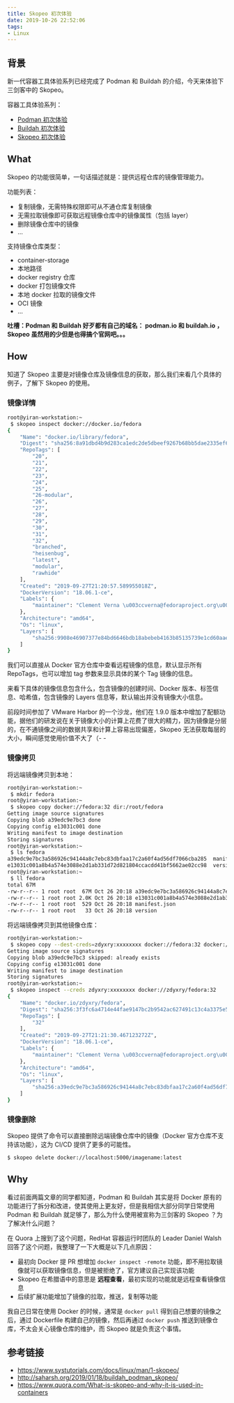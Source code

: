 ```yaml
---
title: Skopeo 初次体验
date: 2019-10-26 22:52:06
tags:
- Linux
---
```




## 背景

新一代容器工具体验系列已经完成了 Podman 和 Buildah 的介绍，今天来体验下三剑客中的 Skopeo。

容器工具体验系列：
* [Podman 初次体验](https://zdyxry.github.io/2019/10/12/Podman-%E5%88%9D%E6%AC%A1%E4%BD%93%E9%AA%8C/)
* [Buildah 初次体验](https://zdyxry.github.io/2019/10/19/Buildah-%E5%88%9D%E6%AC%A1%E4%BD%93%E9%AA%8C/)
* [Skopeo 初次体验](https://zdyxry.github.io/2019/10/26/Skopeo-初次体验/)


## What

Skopeo 的功能很简单，一句话描述就是：提供远程仓库的镜像管理能力。

功能列表：
* 复制镜像，无需特殊权限即可从不通仓库复制镜像
* 无需拉取镜像即可获取远程镜像仓库中的镜像属性（包括 layer）
* 删除镜像仓库中的镜像
* ...

支持镜像仓库类型：
* container-storage
* 本地路径
* docker registry 仓库
* docker 打包镜像文件
* 本地 docker 拉取的镜像文件
* OCI 镜像
* ...


**吐槽：Podman 和 Buildah 好歹都有自己的域名： podman.io 和 buildah.io ，Skopeo 虽然用的少但是也得搞个官网吧。。。**

## How

知道了 Skopeo 主要是对镜像仓库及镜像信息的获取，那么我们来看几个具体的例子，了解下 Skopeo 的使用。

### 镜像详情

```bash
root@yiran-workstation:~ 
 $ skopeo inspect docker://docker.io/fedora       
{
    "Name": "docker.io/library/fedora",
    "Digest": "sha256:8a91dbd4b9d283ca1edc2de5dbeef9267b68bb5dae2335ef64d2db77ddf3aa68",
    "RepoTags": [
        "20",
        "21",
        "22",
        "23",
        "24",
        "25",
        "26-modular",
        "26",
        "27",
        "28",
        "29",
        "30",
        "31",
        "32",
        "branched",
        "heisenbug",
        "latest",
        "modular",
        "rawhide"
    ],
    "Created": "2019-09-27T21:20:57.589955018Z",
    "DockerVersion": "18.06.1-ce",
    "Labels": {
        "maintainer": "Clement Verna \u003ccverna@fedoraproject.org\u003e"
    },
    "Architecture": "amd64",
    "Os": "linux",
    "Layers": [
        "sha256:9908e46907377e84bd6646bdb18abebeb4163b85135739e1cd60aae154d4557c"
    ]
}
```

我们可以直接从 Docker 官方仓库中查看远程镜像的信息，默认显示所有 RepoTags，也可以增加 tag 参数来显示具体的某个 Tag 镜像的信息。

来看下具体的镜像信息包含什么，包含镜像的创建时间、Docker 版本、标签信息、哈希值，包含镜像的 Layers 信息等，默认输出并没有镜像大小信息。

前段时间参加了 VMware Harbor 的一个沙龙，他们在 1.9.0 版本中增加了配额功能，据他们的研发说在关于镜像大小的计算上花费了很大的精力，因为镜像是分层的，在不通镜像之间的数据共享和计算上容易出现偏差，Skopeo 无法获取每层的大小，瞬间感觉使用价值不大了（- - 

### 镜像拷贝

将远端镜像拷贝到本地：

```bash
root@yiran-workstation:~ 
 $ mkdir fedora                                                                                                   1 ↵
root@yiran-workstation:~ 
 $ skopeo copy docker://fedora:32 dir:/root/fedora                                           
Getting image source signatures
Copying blob a39edc9e7bc3 done
Copying config e13031c001 done
Writing manifest to image destination
Storing signatures
root@yiran-workstation:~ 
 $ ls fedora 
a39edc9e7bc3a586926c94144a8c7ebc83dbfaa17c2a60f4ad56df7066cba285  manifest.json
e13031c001a8b4a574e3088e2d1ab331d72d821804ccacdd41bf5662ae02cc98  version
root@yiran-workstation:~ 
 $ ll fedora               
total 67M
-rw-r--r-- 1 root root  67M Oct 26 20:18 a39edc9e7bc3a586926c94144a8c7ebc83dbfaa17c2a60f4ad56df7066cba285
-rw-r--r-- 1 root root 2.0K Oct 26 20:18 e13031c001a8b4a574e3088e2d1ab331d72d821804ccacdd41bf5662ae02cc98
-rw-r--r-- 1 root root  529 Oct 26 20:18 manifest.json
-rw-r--r-- 1 root root   33 Oct 26 20:18 version
```

将远端镜像拷贝到其他镜像仓库：

```bash
root@yiran-workstation:~ 
 $ skopeo copy --dest-creds=zdyxry:xxxxxxxx docker://fedora:32 docker://zdyxry/fedora:32    
Getting image source signatures
Copying blob a39edc9e7bc3 skipped: already exists
Copying config e13031c001 done
Writing manifest to image destination
Storing signatures
root@yiran-workstation:~ 
 $ skopeo inspect --creds zdyxry:xxxxxxxx docker://zdyxry/fedora:32
{
    "Name": "docker.io/zdyxry/fedora",
    "Digest": "sha256:3f3fc6a4714e44fae9147bc2b9542ac627491c13c4a3375e5066bdddc7710c9e",
    "RepoTags": [
        "32"
    ],
    "Created": "2019-09-27T21:21:30.467123272Z",
    "DockerVersion": "18.06.1-ce",
    "Labels": {
        "maintainer": "Clement Verna \u003ccverna@fedoraproject.org\u003e"
    },
    "Architecture": "amd64",
    "Os": "linux",
    "Layers": [
        "sha256:a39edc9e7bc3a586926c94144a8c7ebc83dbfaa17c2a60f4ad56df7066cba285"
    ]
}

```

### 镜像删除

Skopeo 提供了命令可以直接删除远端镜像仓库中的镜像（Docker 官方仓库不支持该功能），这为 CI/CD 提供了更多的可能性。

```bash
$ skopeo delete docker://localhost:5000/imagename:latest
```

## Why

看过前面两篇文章的同学都知道，Podman 和 Buildah 其实是将 Docker 原有的功能进行了拆分和改进，使其使用上更友好，但是我相信大部分同学日常使用 Podman 和 Buildah 就足够了，那么为什么使用被宣称为三剑客的 Skopeo ？为了解决什么问题？

在 Quora 上搜到了这个问题，RedHat 容器运行时团队的 Leader Daniel Walsh 回答了这个问题，我整理了一下大概是以下几点原因：
* 最初向 Docker 提 PR 想增加 `docker inspect -remote` 功能，即不用拉取镜像就可以获取镜像信息，但是被拒绝了，官方建议自己实现该功能
* Skopeo 在希腊语中的意思是 **远程查看**，最初实现的功能就是远程查看镜像信息
* 后续扩展功能增加了镜像的拉取，推送，复制等功能

我自己日常在使用 Docker 的时候，通常是 `docker pull` 得到自己想要的镜像之后，通过 Dockerfile 构建自己的镜像，然后再通过 `docker push` 推送到镜像仓库，不太会关心镜像仓库的维护，而 Skopeo 就是负责这个事情。



## 参考链接
* https://www.systutorials.com/docs/linux/man/1-skopeo/
* http://saharsh.org/2019/01/18/buildah_podman_skopeo/
* https://www.quora.com/What-is-skopeo-and-why-it-is-used-in-containers 